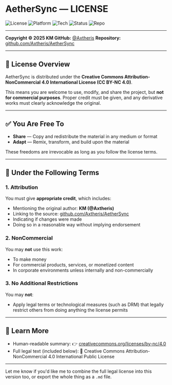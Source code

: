 # AetherSync — LICENSE

![License](https://img.shields.io/badge/license-CC%20BY--NC%204.0-blue.svg)
![Platform](https://img.shields.io/badge/platform-Expo%20%2B%20Electron-2ea44f)
![Tech](https://img.shields.io/badge/built%20with-TypeScript-informational)
![Status](https://img.shields.io/badge/status-Alpha-orange)
![Repo](https://img.shields.io/badge/GitHub-Axtheris%2FAetherSync-6e40c9?logo=github)

---

**Copyright © 2025 KM
GitHub:** [@Axtheris](https://github.com/Axtheris)
**Repository:** [github.com/Axtheris/AetherSync](https://github.com/Axtheris/AetherSync)

---

## 🧾 License Overview

AetherSync is distributed under the **Creative Commons Attribution-NonCommercial 4.0 International License (CC BY-NC 4.0)**.

This means you are welcome to use, modify, and share the project, but **not for commercial purposes**. Proper credit must be given, and any derivative works must clearly acknowledge the original.

---

## ✅ You Are Free To

* **Share** — Copy and redistribute the material in any medium or format
* **Adapt** — Remix, transform, and build upon the material

These freedoms are irrevocable as long as you follow the license terms.

---

## 📌 Under the Following Terms

### 1. **Attribution**

You must give **appropriate credit**, which includes:

* Mentioning the original author: **KM (@Axtheris)**
* Linking to the source: [github.com/Axtheris/AetherSync](https://github.com/Axtheris/AetherSync)
* Indicating if changes were made
* Doing so in a reasonable way without implying endorsement

### 2. **NonCommercial**

You may **not** use this work:

* To make money
* For commercial products, services, or monetized content
* In corporate environments unless internally and non-commercially

### 3. **No Additional Restrictions**

You may **not**:

* Apply legal terms or technological measures (such as DRM) that legally restrict others from doing anything the license permits

---

## 📖 Learn More

* Human-readable summary:
  👉 [creativecommons.org/licenses/by-nc/4.0](https://creativecommons.org/licenses/by-nc/4.0)
* Full legal text (included below):
  🧾 Creative Commons Attribution-NonCommercial 4.0 International Public License

---

Let me know if you'd like me to combine the full legal license into this version too, or export the whole thing as a `.md` file.
